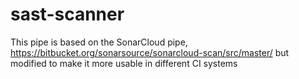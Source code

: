 # sast-scanner
This pipe is based on the SonarCloud pipe, https://bitbucket.org/sonarsource/sonarcloud-scan/src/master/ but modified to make it more usable in different CI systems
